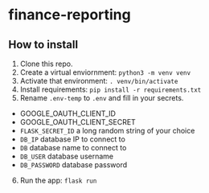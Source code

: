 # finance-reporting

## How to install
1. Clone this repo.
2. Create a virtual enviornment: ```python3 -m venv venv```
3. Activate that environment: ```. venv/bin/activate```
4. Install requirements: ```pip install -r requirements.txt```
5. Rename ```.env-temp``` to ```.env``` and fill in your secrets.
 * GOOGLE_OAUTH_CLIENT_ID
 * GOOGLE_OAUTH_CLIENT_SECRET
 * ```FLASK_SECRET_ID``` a long random string of your choice
 * ```DB_IP``` database IP to connect to
 * ```DB``` database name to connect to
 * ```DB_USER``` database username
 * ```DB_PASSWORD``` database password
6. Run the app: ```flask run```
